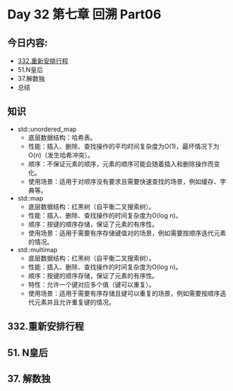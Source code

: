 # Day 32 第七章 回溯 Part06

## 今日内容:
* [332.重新安排行程 ](https://programmercarl.com/0332.%E9%87%8D%E6%96%B0%E5%AE%89%E6%8E%92%E8%A1%8C%E7%A8%8B.html)
* 51.N皇后  
* 37.解数独  
* 总结 

## 知识
- std::unordered_map
  - 底层数据结构：哈希表。
  - 性能：插入、删除、查找操作的平均时间复杂度为O(1)，最坏情况下为O(n)（发生哈希冲突）。
  - 顺序：不保证元素的顺序，元素的顺序可能会随着插入和删除操作而变化。
  - 使用场景：适用于对顺序没有要求且需要快速查找的场景，例如缓存、字典等。
- std::map
  - 底层数据结构：红黑树（自平衡二叉搜索树）。
  - 性能：插入、删除、查找操作的时间复杂度为O(log n)。
  - 顺序：按键的顺序存储，保证了元素的有序性。
  - 使用场景：适用于需要有序存储键值对的场景，例如需要按顺序迭代元素的情况。
- std::multimap
  - 底层数据结构：红黑树（自平衡二叉搜索树）。
  - 性能：插入、删除、查找操作的时间复杂度为O(log n)。
  - 顺序：按键的顺序存储，保证了元素的有序性。
  - 特性：允许一个键对应多个值（键可以重复）。
  - 使用场景：适用于需要有序存储且键可以重复的场景，例如需要按顺序迭代元素并且允许重复键的情况。
## 332.重新安排行程 


## 51. N皇后 

## 37. 解数独 

